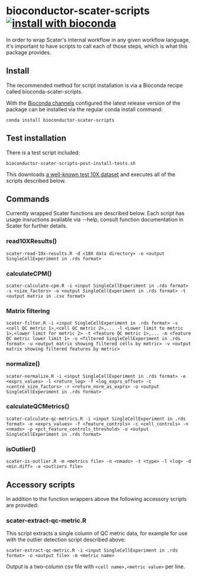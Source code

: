 # bioconductor-scater-scripts [![install with bioconda](https://img.shields.io/badge/install%20with-bioconda-brightgreen.svg?style=flat)](http://bioconda.github.io/recipes/bioconductor-scater-scripts/README.html)

In order to wrap Scater's internal workflow in any given workflow language, it's important to have scripts to call each of those steps, which is what this package provides.

## Install

The recommended method for script installation is via a Bioconda recipe called bioconda-scater-scripts. 

With the [Bioconda channels](https://bioconda.github.io/#set-up-channels) configured the latest release version of the package can be installed via the regular conda install command:

```
conda install bioconductor-scater-scripts
```

## Test installation

There is a test script included:

```
bioconductor-scater-scripts-post-install-tests.sh
```

This downloads [a well-known test 10X dataset]('https://s3-us-west-2.amazonaws.com/10x.files/samples/cell/pbmc3k/pbmc3k_filtered_gene_bc_matrices.tar.gz) and executes all of the scripts described below.

## Commands

Currently wrapped Scater functions are described below. Each script has usage insructions available via --help, consult function documentation in Scater for further details.

### read10XResults()

```
scater-read-10x-results.R -d <10X data directory> -o <output SingleCellExperiment in .rds format>
```    

### calculateCPM() 

```
scater-calculate-cpm.R -i <input SingleCellExperiment in .rds format> -s <size_factors> -o <output SingleCellExperiment in .rds format> -t <output matrix in .csv format>
```

### Matrix filtering

```
scater-filter.R -i <input SingleCellExperiment in .rds format> -s <cell QC metric 1>,<cell QC metric 2>,... -l <Lower limit to metric 1>,<lower limit for metric 2> -t <feature QC metric 1>,... -m <feature QC metric lower limit 1> -o <filtered SingleCellExperiment in .rds format> -u <output matrix showing filtered cells by metric> -v <output matrix showing filtered features by metric>
```

### normalize()

```
scater-normalize.R -i <input SingleCellExperiment in .rds format> -e <exprs_values> -l <return_log> -f <log_exprs_offset> -c <centre_size_factors> -r <return_norm_as_exprs> -o <output SingleCellExperiment in .rds format>
```

### calculateQCMetrics()

```
scater-calculate-qc-metrics.R -i <input SingleCellExperiment in .rds format> -e <exprs_values> -f <feature_controls> -c <cell_controls> -n <nmads> -p <pct_feature_controls_threshold> -o <output SingleCellExperiment in .rds format>
``` 

### isOutlier()

```
scater-is-outlier.R -m <metrics file> -n <nmads> -t <type> -l <log> -d <min.diff> -o <outliers file>
```

## Accessory scripts

In addition to the function wrappers above the following accessory scripts are provided:

### scater-extract-qc-metric.R

This script extracts a single column of QC metric data, for example for use with the outlier detection script described above:

```
scater-extract-qc-metric.R -i <input SingleCellExperiment in .rds format> -o <output file> -m <metric name>
```

Output is a two-column csv file with `<cell name>,<metric value>` per line.

